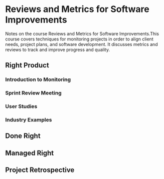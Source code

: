 # Reviews and Metrics for Software Improvements

Notes on the course Reviews and Metrics for Software Improvements.This course covers techniques for monitoring projects in order to align client needs, project plans, and software development. It discusses metrics and reviews to track and improve progress and quality.

## Right Product

### Introduction to Monitoring

### Sprint Review Meeting

### User Studies

### Industry Examples

## Done Right

## Managed Right

## Project Retrospective
